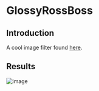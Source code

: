# GlossyRossBoss

## Introduction
A cool image filter found [here](https://www.codeproject.com/Articles/996192/Some-Cool-Image-Effects).

## Results
![image](https://github.com/j-rewerts/GlossyRossBoss/blob/master/combined-bday.png?raw=true)
